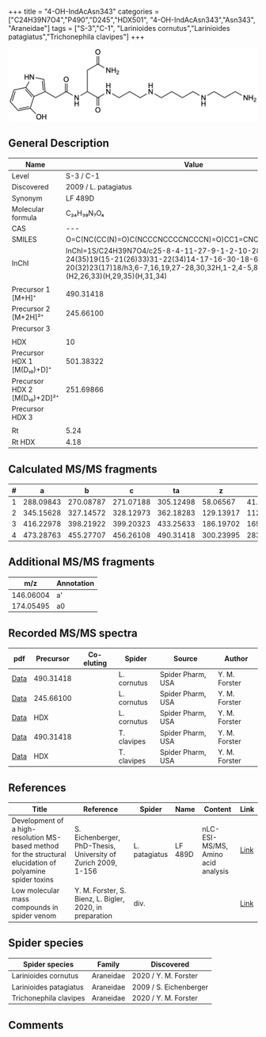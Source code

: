 +++
title = "4-OH-IndAcAsn343"
categories = ["C24H39N7O4","P490","D245","HDX501",
"4-OH-IndAcAsn343","Asn343",
"Araneidae"]
tags = ["S-3","C-1",
"Larinioides cornutus","Larinioides patagiatus","Trichonephila clavipes"]
+++

![](/img/4-OH-IndAcAsn343.png)

## General Description

| Name                         | Value                |
|------------------------------|----------------------|
| Level                        | S-3 / C-1                   |
| Discovered                   | 2009 / L. patagiatus |
| Synonym                      | LF 489D              |
| Molecular formula            | C₂₄H₃₉N₇O₄           |
| CAS                          | ---                  |
| SMILES | O=C(NC(CC(N)=O)C(NCCCNCCCCNCCCN)=O)CC1=CNC2=C1C(O)=CC=C2  |
| InChI  | InChI=1S/C24H39N7O4/c25-8-4-11-27-9-1-2-10-28-12-5-13-29-24(35)19(15-21(26)33)31-22(34)14-17-16-30-18-6-3-7-20(32)23(17)18/h3,6-7,16,19,27-28,30,32H,1-2,4-5,8-15,25H2,(H2,26,33)(H,29,35)(H,31,34)  |
|                              |                      |
| Precursor 1 [M+H]⁺           | 490.31418            |
| Precursor 2 [M+2H]²⁺         | 245.66100            |
| Precursor 3                  |                      |
|                              |                      |
| HDX                          | 10                   |
| Precursor HDX 1 [M(D₁₀)+D]⁺   | 501.38322            |
| Precursor HDX 2 [M(D₁₀)+2D]²⁺ | 251.69866            |
| Precursor HDX 3              |                      |
|                              |                      |
| Rt                           | 5.24                     |
| Rt HDX                       | 4.18                     |

## Calculated MS/MS fragments

| # | a         | b         | c         | ta        | z         | y         | tz        |
|---|-----------|-----------|-----------|-----------|-----------|-----------|-----------|
| 1 | 288.09843 | 270.08787 | 271.07188 | 305.12498 | 58.06567  | 41.03912  | 75.09222  |
| 2 | 345.15628 | 327.14572 | 328.12973 | 362.18283 | 129.13917 | 112.11262 | 146.16572 |
| 3 | 416.22978 | 398.21922 | 399.20323 | 433.25633 | 186.19702 | 169.17047 | 203.22357 |
| 4 | 473.28763 | 455.27707 | 456.26108 | 490.31418 | 300.23995 | 283.21340 | 317.26650 |

## Additional MS/MS fragments

| m/z       | Annotation |
|-----------|------------|
| 146.06004    | a'   |
| 174.05495    | a0   |

## Recorded MS/MS spectra

| pdf | Precursor | Co-eluting | Spider | Source | Author |
|-----|-----------|------------|--------|--------|--------|
| [Data](/pdf/L-cornutus/490_4-OH-IndAcAsn343_Lc.pdf) | 490.31418 |           | L. cornutus | Spider Pharm, USA | Y. M. Forster |
| [Data](/pdf/L-cornutus/490_4-OH-IndAcAsn343_Lc_2.pdf) | 245.66100 |           | L. cornutus | Spider Pharm, USA | Y. M. Forster |
| [Data](/pdf/L-cornutus/490_4-OH-IndAcAsn343_Lc_HDX.pdf) | HDX |           | L. cornutus | Spider Pharm, USA | Y. M. Forster |
| [Data](/pdf/N-clavipes/490_4-OH-IndAcAsn343_Nc.pdf) | 490.31418 |           | T. clavipes| Spider Pharm, USA | Y. M. Forster |
| [Data](/pdf/N-clavipes/490_4-OH-IndAcAsn343_Nc_HDX.pdf) | HDX |           | T. clavipes| Spider Pharm, USA | Y. M. Forster |

## References

| Title                                                                                                      | Reference                                                     | Spider        | Name    | Content                            | Link                                                               |
|------------------------------------------------------------------------------------------------------------|---------------------------------------------------------------|---------------|---------|------------------------------------|--------------------------------------------------------------------|
| Development of a high-resolution MS-based method for the structural elucidation of polyamine spider toxins | S. Eichenberger, PhD-Thesis, University of Zurich 2009, 1-156 | L. patagiatus | LF 489D | nLC-ESI-MS/MS, Amino acid analysis | [Link](https://www.zora.uzh.ch/id/eprint/12787/1/Eichenberger.pdf) |
| Low molecular mass compounds in spider venom      | Y. M. Forster, S. Bienz, L. Bigler, 2020, in preparation          | div.       |   |   | [Link](unknown) |

## Spider species

| Spider species         | Family    | Discovered             |
|------------------------|-----------|------------------------|
| Larinioides cornutus | Araneidae | 2020 / Y. M. Forster |
| Larinioides patagiatus | Araneidae | 2009 / S. Eichenberger |
| Trichonephila clavipes | Araneidae | 2020 / Y. M. Forster |

## Comments
